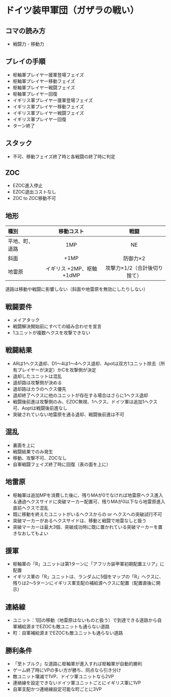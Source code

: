 # ドイツ装甲軍団（ガザラの戦い）

## コマの読み方
- 戦闘力 - 移動力

## プレイの手順
- 枢軸軍プレイヤー援軍登場フェイズ
- 枢軸軍プレイヤー移動フェイズ
- 枢軸軍プレイヤー戦闘フェイズ
- 枢軸軍プレイヤー回復
- イギリス軍プレイヤー援軍登場フェイズ
- イギリス軍プレイヤー移動フェイズ
- イギリス軍プレイヤー戦闘フェイズ
- イギリス軍プレイヤー回復
- ターン終了

## スタック
- 不可、移動フェイズ終了時と各戦闘の終了時に判定

## ZOC
- EZOC進入停止
- EZOC退出コストなし
- ZOC to ZOC移動不可

## 地形

|種別|移動コスト|戦闘|
|:----|:----:|:----:|
|平地、町、道路|1MP|NE|
|斜面|+1MP|防御力×2|
|地雷原|イギリス +2MP、枢軸 +1dMP|攻撃力×1/2（合計後切り捨て）|

道路は移動や戦闘に影響しない（斜面や地雷原を無効にしたりしない）

## 戦闘要件
- メイアタック
- 戦闘解決開始前にすべての組み合わせを宣言
- 1ユニットが複数ヘクスを攻撃できない

## 戦闘結果
- ARは1ヘクス退却、D1～4は1～4ヘクス退却、Apotは双方1ユニット除去（所有プレイヤーが決定）かCを攻撃側が決定
- 退却したユニットは混乱
- 退却路は攻撃側が決める
- 退却路はカラのヘクス優先
- 退却終了ヘクスに他のユニットが存在する場合はさらに1ヘクス退却
- 戦闘後前進は攻撃側のみ、EZOC無視、1ヘクス、ドイツ軍は追加1ヘクス可、Aoptは戦闘後前進なし
- 突破されていない地雷原を通る退却、戦闘後前進は不可

## 混乱
- 裏面を上に
- 戦闘結果でのみ発生
- 移動、攻撃不可、ZOCなし
- 自軍戦闘フェイズ終了時に回復（表の面を上に）

## 地雷原
- 枢軸軍は追加MPを消費した後に、残りMAが0でなければ地雷原ヘクス進入＆通過ヘクスサイドに突破マーカー配置可、残りMAが0以下なら地雷原進入直前ヘクスで混乱
- 既に移動を終えたユニットがいるヘクスからの or ヘクスへの突破試行不可
- 突破マーカーがあるヘクスサイドは、移動と戦闘で地雷なしと扱う
- 突破マーカーは最大3個、突破成功時に既に置かれている突破マーカーを置きなおしてもよい

## 援軍
- 枢軸軍の「R」ユニットは第1ターンに「アフリカ装甲軍初期配置エリア」に配置
- イギリス軍の「R」ユニットは、ランダムに5個をマップの「R」ヘクスに、残りは2～5ターンにイギリス軍支配の補給源ヘクスに配置（配置直後に開示）

## 連絡線
- ユニット：1回の移動（地雷原はないものと扱う）で到達できる道路から自軍補給源までEZOCも敵ユニットも通らない道路
- 町：自軍補給源までEZOCも敵ユニットも通らない道路

## 勝利条件
- 「至トブルク」な道路に枢軸軍が進入すれば枢軸軍が自動的勝利
- ゲーム終了時にVPの多い方が勝ち、同点なら引き分け
- 敵ユニット壊滅で1VP、ドイツ軍ユニットなら2VP
- 連絡線を設定できないドイツ軍ユニットごとにイギリス軍に1VP
- 自軍支配かつ連絡線設定可能な町ごとに3VP
